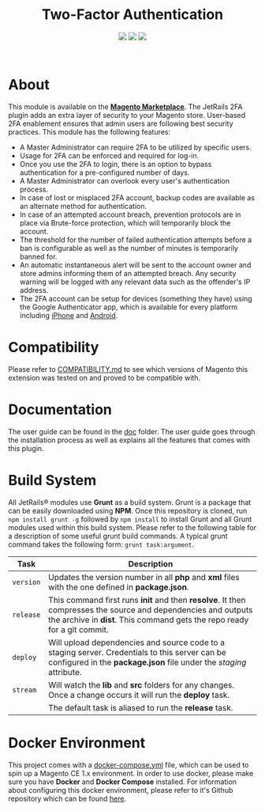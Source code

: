 <h1 align="center" >Two-Factor Authentication</h1>
<p align="center" >
	<img src="https://img.shields.io/badge/Magento-1.x-orange.svg?style=for-the-badge" />
	<img src="https://img.shields.io/badge/License-MIT-orange.svg?style=for-the-badge" />
	<img src="https://img.shields.io/badge/Version-1.1.0-orange.svg?style=for-the-badge" />
</p>
</br>

About
=============================
This module is available on the <a href="https://marketplace.magento.com/jetrails-jetrails-twofactor.html" ><b>Magento Marketplace</b></a>. The JetRails 2FA plugin adds an extra layer of security to your Magento store.  User-based 2FA enablement ensures that admin users are following best security practices. This module has the following features:

- A Master Administrator can require 2FA to be utilized by specific users.
- Usage for 2FA can be enforced and required for log-in.
- Once you use the 2FA to login, there is an option to bypass authentication for a pre-configured number of days.
- A Master Administrator can overlook every user's authentication process.
- In case of lost or misplaced 2FA account, backup codes are available as an alternate method for authentication.
- In case of an attempted account breach, prevention protocols are in place via Brute-force protection, which will temporarily block the account.
- The threshold for the number of failed authentication attempts before a ban is configurable as well as the number of minutes is temporarily banned for.
- An automatic instantaneous alert will be sent to the account owner and store admins informing them of an attempted breach. Any security warning will be logged with any relevant data such as the offender's IP address.
- The 2FA account can be setup for devices (something they have) using the Google Authenticator app, which is available for every platform including <a href="https://itunes.apple.com/us/app/google-authenticator/id388497605" >iPhone</a> and <a href="https://play.google.com/store/apps/details?id=com.google.android.apps.authenticator2" >Android</a>.

Compatibility
=============================
Please refer to [COMPATIBILITY.md](COMPATIBILITY.md) to see which versions of Magento this extension was tested on and proved to be compatible with.

Documentation
=============================
The user guide can be found in the [doc](doc) folder.  The user guide goes through the installation process as well as explains all the features that comes with this plugin.

Build System
=============================
All JetRails® modules use __Grunt__ as a build system.  Grunt is a package that can be easily downloaded using __NPM__.  Once this repository is cloned, run `npm install grunt -g` followed by `npm install` to install Grunt and all Grunt modules used within this build system.  Please refer to the following table for a description of some useful grunt build commands. A typical grunt command takes the following form: `grunt task:argument`.

| Task       | Description                                                                                                                                                                                     |
|------------|-------------------------------------------------------------------------------------------------------------------------------------------------------------------------------------------------|
| `version`  | Updates the version number in all __php__ and __xml__ files with the one defined in __package.json__.                                                                                           |
| `release`  | This command first runs __init__ and then __resolve__.  It then compresses the source and dependencies and outputs the archive in __dist__.  This command gets the repo ready for a git commit. |
| `deploy`   | Will upload dependencies and source code to a staging server.  Credentials to this server can be configured in the __package.json__ file under the _staging_ attribute.                         |
| `stream`   | Will watch the __lib__ and __src__ folders for any changes. Once a change occurs it will run the __deploy__ task.                                                                               |
|            | The default task is aliased to run the __release__ task.                                                                                                                                        |

Docker Environment
=============================
This project comes with a [docker-compose.yml](docker-compose.yml) file, which can be used to spin up a Magento CE 1.x environment. In order to use docker, please make sure you have **Docker** and **Docker Compose** installed. For information about configuring this docker environment, please refer to it's Github repository which can be found [here](https://github.com/jetrails/docker-magento).
